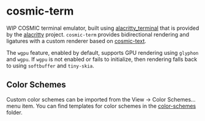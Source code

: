 # cosmic-term
WIP COSMIC terminal emulator, built using [alacritty\_terminal](https://docs.rs/alacritty_terminal) that is provided by the [alacritty](https://github.com/alacritty/alacritty) project. `cosmic-term` provides bidirectional rendering and ligatures with a custom renderer based on [cosmic-text](https://github.com/pop-os/cosmic-text).

The `wgpu` feature, enabled by default, supports GPU rendering using `glyphon`
and `wgpu`. If `wgpu` is not enabled or fails to initialize, then rendering falls
back to using `softbuffer` and `tiny-skia`.

## Color Schemes

Custom color schemes can be imported from the View -> Color Schemes... menu item.
You can find templates for color schemes in the [color-schemes](color-schemes) folder.
